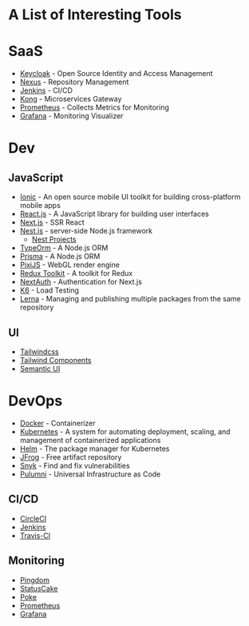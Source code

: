 # A List of Interesting Tools

# SaaS
- [Keycloak](https://www.keycloak.org/) - Open Source Identity and Access Management
- [Nexus](https://hub.docker.com/r/sonatype/nexus3/) - Repository Management
- [Jenkins](https://www.jenkins.io/) - CI/CD
- [Kong](https://konghq.com/) - Microservices Gateway
- [Prometheus](https://hub.docker.com/r/prom/prometheus) - Collects Metrics for Monitoring
- [Grafana](https://hub.docker.com/r/grafana/grafana/) - Monitoring Visualizer

# Dev

## JavaScript
- [Ionic](https://ionicframework.com/) - An open source mobile UI toolkit for building cross-platform mobile apps
- [React.js](https://reactjs.org/) - A JavaScript library for building user interfaces
- [Next.js](https://nextjs.org/) - SSR React
- [Nest.js](https://nestjs.com/) - server-side Node.js framework
  - [Nest Projects](https://github.com/nestjs/awesome-nestjs)
- [TypeOrm](https://typeorm.io/) - A Node.js ORM
- [Prisma](https://www.prisma.io/) - A Node.js ORM
- [PixiJS](https://pixijs.com/) - WebGL render engine
- [Redux Toolkit](https://redux-toolkit.js.org/) - A toolkit for Redux
- [NextAuth](https://next-auth.js.org/) - Authentication for Next.js
- [K6](https://k6.io/) - Load Testing
- [Lerna](https://lerna.js.org/) - Managing and publishing multiple packages from the same repository

## UI
- [Tailwindcss](https://tailwindcss.com/)
- [Tailwind Components](https://tailblocks.cc/)
- [Semantic UI](https://react.semantic-ui.com/)

# DevOps
- [Docker](https://www.docker.com/) - Containerizer
- [Kubernetes](https://kubernetes.io/) - A system for automating deployment, scaling, and management of containerized applications
- [Helm](https://helm.sh/) - The package manager for Kubernetes
- [JFrog](https://jfrog.com/) - Free artifact repository
- [Snyk](https://snyk.io/) - Find and fix vulnerabilities
- [Pulumni](https://www.pulumi.com/) - Universal Infrastructure as Code

## CI/CD
- [CircleCI](https://circleci.com/)
- [Jenkins](https://www.jenkins.io/)
- [Travis-CI](https://www.travis-ci.com/)

## Monitoring
- [Pingdom](https://www.pingdom.com/)
- [StatusCake](https://www.statuscake.com/)
- [Poke](https://poke.digital/)
- [Prometheus](https://prometheus.io/)
- [Grafana](https://grafana.com/)
